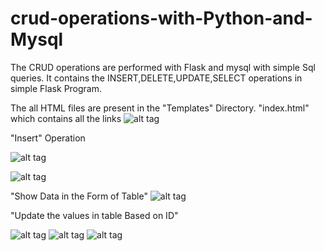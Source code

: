 # crud-operations-with-Python-and-Mysql

The CRUD operations are performed with Flask and mysql with simple Sql queries. It contains the INSERT,DELETE,UPDATE,SELECT
operations in simple Flask Program.

The all HTML files are present in the "Templates" Directory.
"index.html" which contains all the links
![alt tag](https://github.com/satyapendem/crud-operations-with-Python-and-Mysql/blob/master/ScreenShots/index.png)

"Insert" Operation

![alt tag](https://github.com/satyapendem/crud-operations-with-Python-and-Mysql/blob/master/ScreenShots/insert.png)

![alt tag](https://github.com/satyapendem/crud-operations-with-Python-and-Mysql/blob/master/ScreenShots/insert1.png)

"Show Data in the Form of Table"
![alt tag](https://github.com/satyapendem/crud-operations-with-Python-and-Mysql/blob/master/ScreenShots/show.png)

"Update the values in table Based on ID"

![alt tag](https://github.com/satyapendem/crud-operations-with-Python-and-Mysql/blob/master/ScreenShots/update.png)
![alt tag](https://github.com/satyapendem/crud-operations-with-Python-and-Mysql/blob/master/ScreenShots/update1.png)
![alt tag](https://github.com/satyapendem/crud-operations-with-Python-and-Mysql/blob/master/ScreenShots/update2.png)








